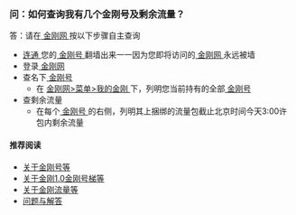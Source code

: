 ### 问：如何查询我有几个金刚号及剩余流量？

答：请在[ 金刚网 ](https://a2zitpro.github.io/web/金刚中文网) 按以下步骤自主查询

- [ 连通 ](https://a2zitpro.github.io/web/usageofkkid)您的[ 金刚号 ](https://a2zitpro.github.io/web/金刚号)翻墙出来一一因为您即将访问的[ 金刚网 ](https://a2zitpro.github.io/web/金刚中文网)永远被墙
- 登录[ 金刚网 ](https://a2zitpro.github.io/web/金刚中文网)
- 查名下[ 金刚号 ](https://a2zitpro.github.io/web/金刚号)
  - 在 [ 金刚网>菜单>我的金刚 ](https://www.atozitpro.net/zh/my-account/) 下，列明您当前持有的全部[ 金刚号 ](https://a2zitpro.github.io/web/金刚号)
- 查剩余流量
  - 在每个[ 金刚号 ](https://a2zitpro.github.io/web/金刚号)的右侧，列明其上捆绑的流量包截止北京时间今天3:00许包内剩余流量

#### 推荐阅读

- [关于金刚号等](https://a2zitpro.github.io/web/列表-金刚号及相关问题)
- [关于金刚1.0金刚号梯等](https://a2zitpro.github.io/web/列表-关于金刚1.0配置金刚号型翻墙梯及相关问题)
- [关于金刚流量等](https://a2zitpro.github.io/web/列表-流量及相关问题)
- [问题与解答](https://a2zitpro.github.io/web/列表-问题与解答)

